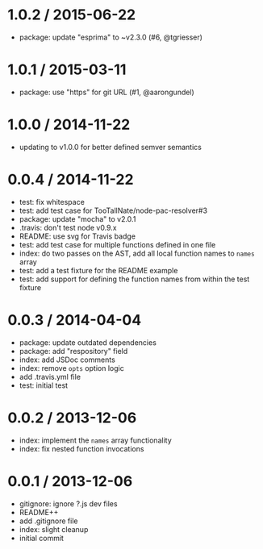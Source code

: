 
1.0.2 / 2015-06-22
==================

  * package: update "esprima" to ~v2.3.0 (#6, @tgriesser)

1.0.1 / 2015-03-11
==================

  * package: use "https" for git URL (#1, @aarongundel)

1.0.0 / 2014-11-22
==================

  * updating to v1.0.0 for better defined semver semantics

0.0.4 / 2014-11-22
==================

  * test: fix whitespace
  * test: add test case for TooTallNate/node-pac-resolver#3
  * package: update "mocha" to v2.0.1
  * .travis: don't test node v0.9.x
  * README: use svg for Travis badge
  * test: add test case for multiple functions defined in one file
  * index: do two passes on the AST, add all local function names to `names` array
  * test: add a test fixture for the README example
  * test: add support for defining the function names from within the test fixture

0.0.3 / 2014-04-04
==================

  * package: update outdated dependencies
  * package: add "respository" field
  * index: add JSDoc comments
  * index: remove `opts` option logic
  * add .travis.yml file
  * test: initial test

0.0.2 / 2013-12-06
==================

  * index: implement the `names` array functionality
  * index: fix nested function invocations

0.0.1 / 2013-12-06
==================

  * gitignore: ignore ?.js dev files
  * README++
  * add .gitignore file
  * index: slight cleanup
  * initial commit
